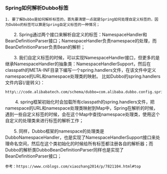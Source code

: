 ### Spring如何解析Dubbo标签

    1. 要了解Dubbo是如何解析标签的，首先要清楚一点就是Spring如何处理自定义标签的，因为Dubbo的标签可以算是Spring自定义标签的一种情况；
    
　　2. Spring通过两个接口来解析自定义的标签：NamespaceHandler和BeanDefinitionParser接口；NamespaceHandler负责namespace的处理，而BeanDefinitionParser负责Bean的解析；
    
　　3. 我们自定义标签的时候，可以实现NamespaceHandler接口，但更多的是继承NamespaceHandler的抽象类：NamespaceHandlerSupport，然后在classpath的META-INF目录下编写一个spring.handlers文件，在该文件中定义namespace的URL和namespace处理类的映射。
    比如Dubbo的spring.handlers文件内容(/是转义)：
    
    http\://code.alibabatech.com/schema/dubbo=com.alibaba.dubbo.config.spring.schema.DubboNamespaceHandler
　　
    4. spring框架初始化时会加载所有classpath的spring.handlers文件，把namespace的URL和namespace处理类映射到Map中，Spring在解析的时候，遇到一些自定义标签的时候，会在这个Map中查找namespace处理类，使用这个自定义的处理类来进行标签的解析工作；
    
　　5. 同样，Dubbo框架的namespace的处理类是DubboNamespaceHandler，也是实现了NamespaceHandlerSupport接口来处理命名空间，然后在这个类初始化的时候给所有标签都注册各自的解析器；而Dubbo的解析类DubboBeanDefinitionParser同样也是实现了BeanDefinitionParser接口；


    参考：https://www.cnblogs.com/xiaozhang2014/p/7821104.html#top